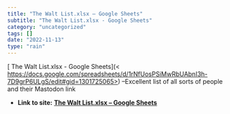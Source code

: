 ```yaml
---
title: "The Walt List.xlsx – Google Sheets"
subtitle: "The Walt List.xlsx - Google Sheets"
category: "uncategorized"
tags: []
date: "2022-11-13"
type: "rain"
---
```

[ The Walt List.xlsx - Google Sheets](<
https://docs.google.com/spreadsheets/d/1rNfUosPSiMwRbUAbnI3h-7D9grP6ULgS/edit#gid=1301725065>)
–Excellent list of all sorts of people and their Mastodon link


* **Link to site:** **[The Walt List.xlsx – Google Sheets](None)**
